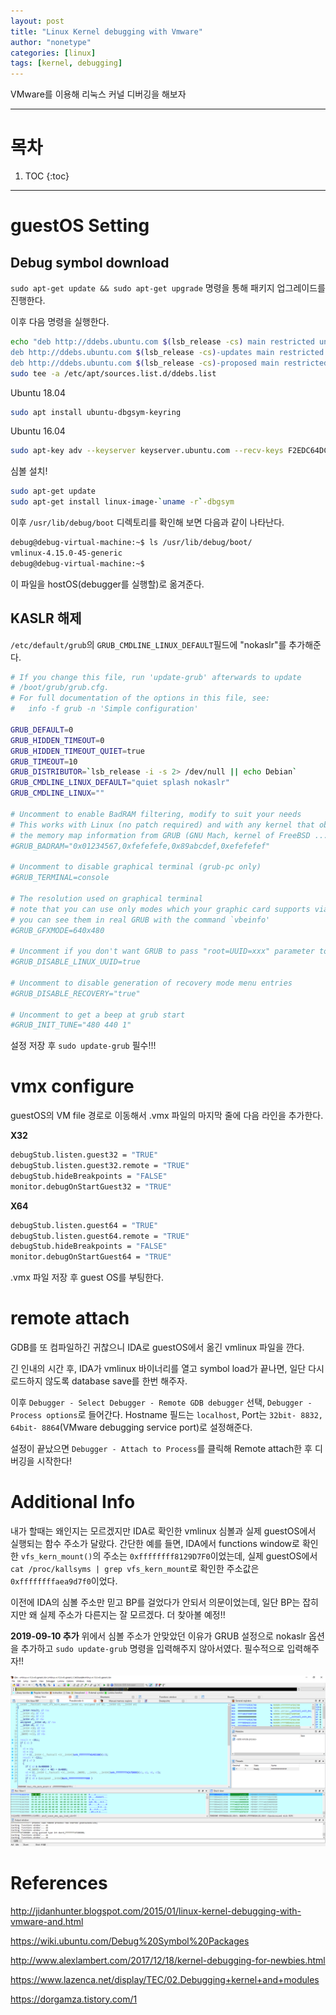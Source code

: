 ```yaml
---
layout: post
title: "Linux Kernel debugging with Vmware"
author: "nonetype"
categories: [linux]
tags: [kernel, debugging]
---
```



VMware를 이용해 리눅스 커널 디버깅을 해보자

---

# 목차

1. TOC
{:toc}

---

# guestOS Setting

## Debug symbol download
`sudo apt-get update && sudo apt-get upgrade` 명령을 통해 패키지 업그레이드를 진행한다.

이후 다음 명령을 실행한다.
```sh
echo "deb http://ddebs.ubuntu.com $(lsb_release -cs) main restricted universe multiverse
deb http://ddebs.ubuntu.com $(lsb_release -cs)-updates main restricted universe multiverse
deb http://ddebs.ubuntu.com $(lsb_release -cs)-proposed main restricted universe multiverse" | \
sudo tee -a /etc/apt/sources.list.d/ddebs.list
```

Ubuntu 18.04
```sh
sudo apt install ubuntu-dbgsym-keyring
```
Ubuntu 16.04
```sh
sudo apt-key adv --keyserver keyserver.ubuntu.com --recv-keys F2EDC64DC5AEE1F6B9C621F0C8CAB6595FDFF622
```

심볼 설치!
```sh
sudo apt-get update
sudo apt-get install linux-image-`uname -r`-dbgsym
```

이후 `/usr/lib/debug/boot` 디렉토리를 확인해 보면 다음과 같이 나타난다.
```sh
debug@debug-virtual-machine:~$ ls /usr/lib/debug/boot/
vmlinux-4.15.0-45-generic
debug@debug-virtual-machine:~$
```

이 파일을 hostOS(debugger를 실행할)로 옮겨준다.

## KASLR 해제
`/etc/default/grub`의 `GRUB_CMDLINE_LINUX_DEFAULT`필드에 "nokaslr"를 추가해준다.
```sh
# If you change this file, run 'update-grub' afterwards to update
# /boot/grub/grub.cfg.
# For full documentation of the options in this file, see:
#   info -f grub -n 'Simple configuration'

GRUB_DEFAULT=0
GRUB_HIDDEN_TIMEOUT=0
GRUB_HIDDEN_TIMEOUT_QUIET=true
GRUB_TIMEOUT=10
GRUB_DISTRIBUTOR=`lsb_release -i -s 2> /dev/null || echo Debian`
GRUB_CMDLINE_LINUX_DEFAULT="quiet splash nokaslr"
GRUB_CMDLINE_LINUX=""

# Uncomment to enable BadRAM filtering, modify to suit your needs
# This works with Linux (no patch required) and with any kernel that obtains
# the memory map information from GRUB (GNU Mach, kernel of FreeBSD ...)
#GRUB_BADRAM="0x01234567,0xfefefefe,0x89abcdef,0xefefefef"

# Uncomment to disable graphical terminal (grub-pc only)
#GRUB_TERMINAL=console

# The resolution used on graphical terminal
# note that you can use only modes which your graphic card supports via VBE
# you can see them in real GRUB with the command `vbeinfo'
#GRUB_GFXMODE=640x480

# Uncomment if you don't want GRUB to pass "root=UUID=xxx" parameter to Linux
#GRUB_DISABLE_LINUX_UUID=true

# Uncomment to disable generation of recovery mode menu entries
#GRUB_DISABLE_RECOVERY="true"

# Uncomment to get a beep at grub start
#GRUB_INIT_TUNE="480 440 1"
```

설정 저장 후 `sudo update-grub` 필수!!!

# vmx configure

guestOS의 VM file 경로로 이동해서 .vmx 파일의 마지막 줄에 다음 라인을 추가한다.

**X32**
```sh
debugStub.listen.guest32 = "TRUE"
debugStub.listen.guest32.remote = "TRUE"
debugStub.hideBreakpoints = "FALSE"
monitor.debugOnStartGuest32 = "TRUE"
```

**X64**
```sh
debugStub.listen.guest64 = "TRUE"
debugStub.listen.guest64.remote = "TRUE"
debugStub.hideBreakpoints = "FALSE"
monitor.debugOnStartGuest64 = "TRUE"
```

.vmx 파일 저장 후 guest OS를 부팅한다.


# remote attach

GDB를 또 컴파일하긴 귀찮으니 IDA로 guestOS에서 옮긴 vmlinux 파일을 깐다.

긴 인내의 시간 후, IDA가 vmlinux 바이너리를 열고 symbol load가 끝나면, 일단 다시 로드하지 않도록 database save를 한번 해주자.

이후 `Debugger - Select Debugger - Remote GDB debugger` 선택, `Debugger - Process options`로 들어간다.
Hostname 필드는 `localhost`, Port는 `32bit- 8832, 64bit- 8864`(VMware debugging service port)로 설정해준다.


설정이 끝났으면 `Debugger - Attach to Process`를 클릭해 Remote attach한 후 디버깅을 시작한다!

# Additional Info
내가 할때는 왜인지는 모르겠지만 IDA로 확인한 vmlinux 심볼과 실제 guestOS에서 실행되는 함수 주소가 달랐다.
간단한 예를 들면, IDA에서 functions window로 확인한 `vfs_kern_mount()`의 주소는 `0xffffffff8129D7F0`이었는데, 실제 guestOS에서 `cat /proc/kallsyms | grep vfs_kern_mount`로 확인한 주소값은 `0xffffffffaea9d7f0`이었다.

이전에 IDA의 심볼 주소만 믿고 BP를 걸었다가 안되서 의문이었는데, 일단 BP는 잡히지만 왜 실제 주소가 다른지는 잘 모르겠다. 더 찾아볼 예정!!

**2019-09-10 추가**
위에서 심볼 주소가 안맞았던 이유가 GRUB 설정으로 nokaslr 옵션을 추가하고 `sudo update-grub` 명령을 입력해주지 않아서였다. 필수적으로 입력해주자!!

![result](/assets/result.PNG)


# References
http://jidanhunter.blogspot.com/2015/01/linux-kernel-debugging-with-vmware-and.html

https://wiki.ubuntu.com/Debug%20Symbol%20Packages

http://www.alexlambert.com/2017/12/18/kernel-debugging-for-newbies.html

https://www.lazenca.net/display/TEC/02.Debugging+kernel+and+modules

https://dorgamza.tistory.com/1
